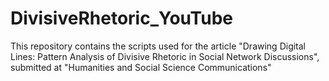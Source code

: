 # DivisiveRhetoric_YouTube
This repository contains the scripts used for the article "Drawing Digital Lines: Pattern Analysis of Divisive Rhetoric in Social Network Discussions", submitted at "Humanities and Social Science Communications"
